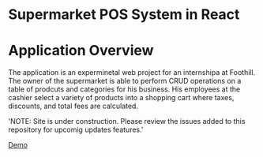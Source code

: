 # Supermarket POS System in React

# Application Overview

The application is an experminetal web project for an internshipa at Foothill. The owner of the supermarket is able to perform CRUD operations on a table of prodcuts and categories for his business. His employees at the cashier select a variety of products into a shopping cart where taxes, discounts, and total fees are calculated.

'NOTE: Site is under construction. Please review the issues added to this repository for upcomig updates features.'

[Demo](https://sumart.netlify.app/)

